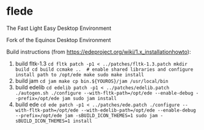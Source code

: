 # flede
The Fast Light Easy Desktop Environment

Fork of the Equinox Desktop Environment

Build instructions (from https://edeproject.org/wiki/1.x_installationhowto):

1) build fltk-1.3
``
    cd fltk
    patch -p1 < ../patches/fltk-1.3.patch
    mkdir build
    cd build
    ccmake ..  # enable shared libraries and configure install path to /opt/ede
    make
    sudo make install
``
2) build jam
``
    cd jam
    make
    cp bin.${YOUROS}/jam /usr/local/bin
``
3) build edelib
``
    cd edelib
    patch -p1 < ../patches/edelib.patch
    ./autogen.sh
    ./configure --with-fltk-path=/opt/ede --enable-debug --prefix=/opt/ede
    jam
    sudo jam install
``
4) build ede
``
    cd ede
    patch -p1 < ../patches/ede.patch
    ./configure --with-fltk-path=/opt/ede --with-edelib-path=/opt/ede --enable-debug --prefix=/opt/ede
    jam -sBUILD_ICON_THEMES=1
    sudo jam -sBUILD_ICON_THEMES=1 install
``
